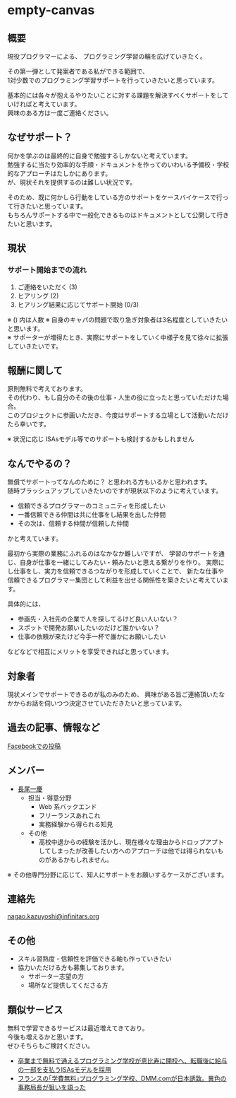 # empty-canvas

## 概要

現役プログラマーによる、
プログラミング学習の輪を広げていきたく。

その第一弾として発案者である私ができる範囲で、  
1対少数でのプログラミング学習サポートを行っていきたいと思っています。

基本的には各々が抱えるやりたいことに対する課題を解決すべくサポートをしていければと考えています。  
興味のある方は一度ご連絡ください。

## なぜサポート？

何かを学ぶのは最終的に自身で勉強するしかないと考えています。  
勉強するに当たり効率的な手順・ドキュメントを作ってのいわいる予備校・学校的なアプローチはたしかにあります。  
が、現状それを提供するのは難しい状況です。  

そのため、既に何かしら行動をしている方のサポートをケースバイケースで行って行きたいと思っています。  
もちろんサポートする中で一般化できるものはドキュメントとして公開して行きたいと思います。  

## 現状

###  サポート開始までの流れ

1. ご連絡をいただく (3)
2. ヒアリング (2)
3. ヒアリング結果に応じてサポート開始 (0/3)

※ () 内は人数
※ 自身のキャパの問題で取り急ぎ対象者は3名程度としていきたいと思います。  
※ サポーターが増得たとき、実際にサポートをしていく中様子を見て徐々に拡張していきたいです。

## 報酬に関して

原則無料で考えております。  
その代わり、もし自分のその後の仕事・人生の役に立ったと思っていただけた場合。  
このプロジェクトに参画いただき、今度はサポートする立場として活動いただけたら幸いです。

※ 状況に応じ ISAsモデル等でのサポートも検討するかもしれません

## なんでやるの？

無償でサポートってなんのために？
と思われる方もいるかと思われます。  
随時ブラッシュアップしていきたいのですが現状以下のように考えています。

* 信頼できるプログラマーのコミュニティを形成したい
* 一番信頼できる仲間は共に仕事をし結果を出した仲間
* その次は、信頼する仲間が信頼した仲間

かと考えています。

最初から実際の業務にふれるのはなかなか難しいですが、
学習のサポートを通じ、自身が仕事を一緒にしてみたい・頼みたいと思える繋がりを作り。
実際にし仕事をし、実力を信頼できるつながりを形成していくことで、
新たな仕事や信頼できるプログラマー集団として利益を出せる関係性を築きたいと考えています。

具体的には、
* 参画先・入社先の企業で人を探してるけど良い人いない？
* スポットで開発お願いしたいのだけど誰かいない？
* 仕事の依頼が来たけど今手一杯で誰かにお願いしたい

などなどで相互にメリットを享受できればと思っています。


## 対象者

現状メインでサポートできるのが私のみのため、
興味がある旨ご連絡頂いたなかからお話を伺いつつ決定させていただきたいと思っています。

## 過去の記事、情報など

[Facebookでの投稿](https://www.facebook.com/nkazuyoshi/posts/2503451683275505)

## メンバー

* [長尾一慶](https://www.linkedin.com/in/%E4%B8%80%E6%85%B6-%E9%95%B7%E5%B0%BE-35452a13b/)
    * 担当・得意分野
        * Web 系バックエンド
        * フリーランスあれこれ
        * 実務経験から得られる知見
    * その他
        * 高校中退からの経験を活かし、現在様々な理由からドロップアプトしてしまったが改善したい方へのアプローチは他では得られないものがあるかもしれません。
    

※ その他専門分野に応じて、知人にサポートをお願いするケースがございます。

## 連絡先

nagao.kazuyoshi@infinitars.org 

## その他

* スキル習熟度・信頼性を評価できる軸も作っていきたい
* 協力いただける方も募集しております。
    * サポーター志望の方
    * 場所など提供してくださる方

## 類似サービス

無料で学習できるサービスは最近増えてきており。  
今後も増えるかと思います。  
ぜひそちらもご検討ください。

* [卒業まで無料で通えるプログラミング学校が恵比寿に開校へ、転職後に給与の一部を支払うISAsモデルを採用](https://jp.techcrunch.com/2019/11/29/labot/?fbclid=IwAR2semf0odihMtIsh523S2DtnoxCm7ss4-Tr1uqqAg5jL8V93hQCxB2z4_4)
* [フランスの｢学費無料｣プログラミング学校、DMM.comが日本誘致。異色の事務局長が狙いを語った](https://www.businessinsider.jp/post-203263?fbclid=IwAR0s57GmI0BYK4pnxqiP4KbKwjKgeerL2NEqWXN5cJILSpHgkqP_nxQopBE)

